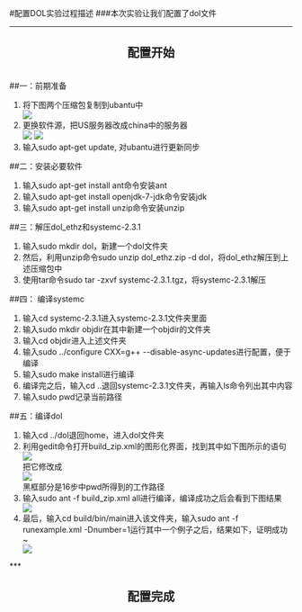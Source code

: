 #配置DOL实验过程描述
###本次实验让我们配置了dol文件
***
<h2 align = "center">配置开始</h2>
<br>
##一：前期准备
<ol>
<li>将下图两个压缩包复制到ubantu中</li>
<img src="http://thumbnail0.baidupcs.com/thumbnail/a737986007cbf727ee528ee10611df29?fid=2133074088-250528-347392740943065&time=1475974800&rt=sh&sign=FDTAER-DCb740ccc5511e5e8fedcff06b081203-gGF6K5ItHg3TjhrbB%2FR08Jwtn64%3D&expires=8h&chkv=0&chkbd=0&chkpc=&dp-logid=6549109488031701301&dp-callid=0&size=c710_u400&quality=100"/>
<li>更换软件源，把US服务器改成china中的服务器</li>
<img src="http://thumbnail0.baidupcs.com/thumbnail/c9b13d2ddf9c3714abd618bf5189aa7e?fid=2133074088-250528-97680347352384&time=1475974800&rt=sh&sign=FDTAER-DCb740ccc5511e5e8fedcff06b081203-BPeILq35BYzH%2BURueOxbilpO0Tc%3D&expires=8h&chkv=0&chkbd=0&chkpc=&dp-logid=6549156920068737247&dp-callid=0&size=c710_u400&quality=100"/>
<img src="http://thumbnail0.baidupcs.com/thumbnail/ad1a65da806c670f5d02496e3e6aac0c?fid=2133074088-250528-835640450662546&time=1475974800&rt=sh&sign=FDTAER-DCb740ccc5511e5e8fedcff06b081203-eN8cLlBji0uhh0Y4Y36%2Fv2AAPM0%3D&expires=8h&chkv=0&chkbd=0&chkpc=&dp-logid=6549171554829487425&dp-callid=0&size=c710_u400&quality=100"/>
<li>输入sudo apt-get update, 对ubantu进行更新同步</li>
</ol>

##二：安装必要软件
<ol>
<li>输入sudo apt-get install ant命令安装ant</li>
<li>输入sudo apt-get install openjdk-7-jdk命令安装jdk</li>
<li>输入sudo apt-get install unzip命令安装unzip</li>
</ol>
##三：解压dol_ethz和systemc-2.3.1
<ol>
<li>输入sudo mkdir dol，新建一个dol文件夹</li>
<li>然后，利用unzip命令sudo unzip dol_ethz.zip -d dol，将dol_ethz解压到上述压缩包中</li>
<li>使用tar命令sudo tar -zxvf systemc-2.3.1.tgz，将systemc-2.3.1解压</li>
</ol>

##四： 编译systemc
<ol>
<li>输入cd systemc-2.3.1进入systemc-2.3.1文件夹里面</li>
<li>输入sudo mkdir objdir在其中新建一个objdir的文件夹</li>
<li>输入cd objdir进入上述文件夹</li>
<li>输入sudo ../configure CXX=g++ --disable-async-updates进行配置，便于编译</li>
<li>输入sudo make install进行编译</li>
<li>编译完之后，输入cd ..退回systemc-2.3.1文件夹，再输入ls命令列出其中内容</li>
<li>输入sudo pwd记录当前路径</li>
</ol>
##五：编译dol
<ol>
<li>输入cd ../dol退回home，进入dol文件夹</li>
<li>利用gedit命令打开build_zip.xml的图形化界面，找到其中如下图所示的语句</li>
<img src="http://thumbnail0.baidupcs.com/thumbnail/7255a0014b4fd513da3e99c0a24f6e4c?fid=2133074088-250528-80687256381029&time=1475974800&rt=sh&sign=FDTAER-DCb740ccc5511e5e8fedcff06b081203-gOXkgEMcYiAxurUNLHo4RJDIx9E%3D&expires=8h&chkv=0&chkbd=0&chkpc=&dp-logid=6549191842193156960&dp-callid=0&size=c710_u400&quality=100">
<br>
把它修改成
<br>
<img src="http://thumbnail0.baidupcs.com/thumbnail/4ec2a5d69ac7ac2ce614efb4427df67a?fid=2133074088-250528-421738227187594&time=1475974800&rt=sh&sign=FDTAER-DCb740ccc5511e5e8fedcff06b081203-OHi19DxDvQEsjQyBKU9vkbJ0MWo%3D&expires=8h&chkv=0&chkbd=0&chkpc=&dp-logid=6549199665685924137&dp-callid=0&size=c710_u400&quality=100">
<br>
黑框部分是16步中pwd所得到的工作路径

<li>输入sudo ant -f build_zip.xml all进行编译，编译成功之后会看到下图结果</li>
<img src="http://thumbnail0.baidupcs.com/thumbnail/ada7cd6508447e90bb90b9da945a5f85?fid=2133074088-250528-813373401006229&time=1475974800&rt=sh&sign=FDTAER-DCb740ccc5511e5e8fedcff06b081203-XZ%2BwrqBoYWuOus20D4%2BRbSp3k78%3D&expires=8h&chkv=0&chkbd=0&chkpc=&dp-logid=6549210007101469975&dp-callid=0&size=c710_u400&quality=100">
<li>最后，输入cd build/bin/main进入该文件夹，输入sudo ant -f runexample.xml -Dnumber=1运行其中一个例子之后，结果如下，证明成功~</li>
<img src="http://thumbnail0.baidupcs.com/thumbnail/3b363b37630ac73860da030b9782a769?fid=2133074088-250528-456052073811159&time=1475974800&rt=sh&sign=FDTAER-DCb740ccc5511e5e8fedcff06b081203-yMqRnsrxVeEDb1Fg0PHPHgz8ziI%3D&expires=8h&chkv=0&chkbd=0&chkpc=&dp-logid=6549217301874335787&dp-callid=0&size=c710_u400&quality=100">
</ol>
***
<h2 align = "center">配置完成</p>
